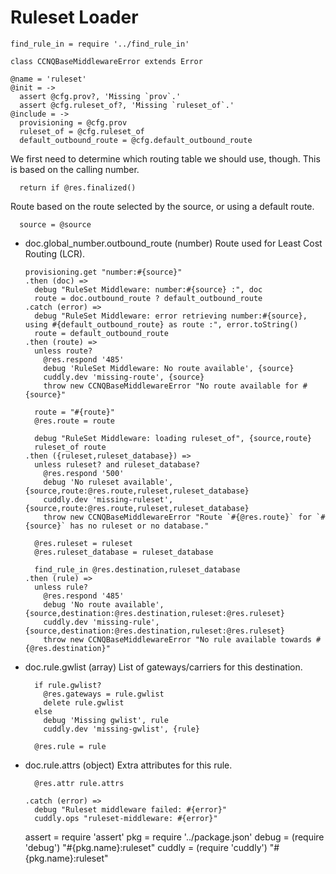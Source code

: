 Ruleset Loader
==============

    find_rule_in = require '../find_rule_in'

    class CCNQBaseMiddlewareError extends Error

    @name = 'ruleset'
    @init = ->
      assert @cfg.prov?, 'Missing `prov`.'
      assert @cfg.ruleset_of?, 'Missing `ruleset_of`.'
    @include = ->
      provisioning = @cfg.prov
      ruleset_of = @cfg.ruleset_of
      default_outbound_route = @cfg.default_outbound_route

We first need to determine which routing table we should use, though.
This is based on the calling number.

      return if @res.finalized()

Route based on the route selected by the source, or using a default route.

      source = @source

* doc.global_number.outbound_route (number) Route used for Least Cost Routing (LCR).

      provisioning.get "number:#{source}"
      .then (doc) =>
        debug "RuleSet Middleware: number:#{source} :", doc
        route = doc.outbound_route ? default_outbound_route
      .catch (error) =>
        debug "RuleSet Middleware: error retrieving number:#{source}, using #{default_outbound_route} as route :", error.toString()
        route = default_outbound_route
      .then (route) =>
        unless route?
          @res.respond '485'
          debug 'RuleSet Middleware: No route available', {source}
          cuddly.dev 'missing-route', {source}
          throw new CCNQBaseMiddlewareError "No route available for #{source}"

        route = "#{route}"
        @res.route = route

        debug "RuleSet Middleware: loading ruleset_of", {source,route}
        ruleset_of route
      .then ({ruleset,ruleset_database}) =>
        unless ruleset? and ruleset_database?
          @res.respond '500'
          debug 'No ruleset available', {source,route:@res.route,ruleset,ruleset_database}
          cuddly.dev 'missing-ruleset', {source,route:@res.route,ruleset,ruleset_database}
          throw new CCNQBaseMiddlewareError "Route `#{@res.route}` for `#{source}` has no ruleset or no database."

        @res.ruleset = ruleset
        @res.ruleset_database = ruleset_database

        find_rule_in @res.destination,ruleset_database
      .then (rule) =>
        unless rule?
          @res.respond '485'
          debug 'No route available', {source,destination:@res.destination,ruleset:@res.ruleset}
          cuddly.dev 'missing-rule', {source,destination:@res.destination,ruleset:@res.ruleset}
          throw new CCNQBaseMiddlewareError "No rule available towards #{@res.destination}"

* doc.rule.gwlist (array) List of gateways/carriers for this destination.

        if rule.gwlist?
          @res.gateways = rule.gwlist
          delete rule.gwlist
        else
          debug 'Missing gwlist', rule
          cuddly.dev 'missing-gwlist', {rule}

        @res.rule = rule

* doc.rule.attrs (object) Extra attributes for this rule.

        @res.attr rule.attrs

      .catch (error) =>
        debug "Ruleset middleware failed: #{error}"
        cuddly.ops "ruleset-middleware: #{error}"

    assert = require 'assert'
    pkg = require '../package.json'
    debug = (require 'debug') "#{pkg.name}:ruleset"
    cuddly = (require 'cuddly') "#{pkg.name}:ruleset"
